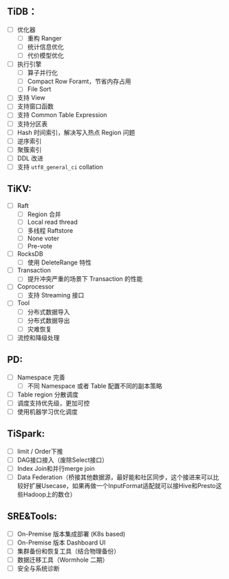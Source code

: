 ## TiDB：

- [ ] 优化器
  - [ ] 重构 Ranger
  - [ ] 统计信息优化
  - [ ] 代价模型优化
- [ ] 执行引擎
  - [ ] 算子并行化
  - [ ] Compact Row Foramt，节省内存占用
  - [ ] File Sort
- [ ] 支持 View
- [ ] 支持窗口函数
- [ ] 支持 Common Table Expression
- [ ] 支持分区表
- [ ] Hash 时间索引，解决写入热点 Region 问题
- [ ] 逆序索引
- [ ] 聚簇索引
- [ ] DDL 改进
- [ ] 支持 `utf8_general_ci` collation

## TiKV:

- [ ] Raft
  - [ ] Region 合并
  - [ ] Local read thread
  - [ ] 多线程 Raftstore
  - [ ] None voter
  - [ ] Pre-vote
- [ ] RocksDB
  - [ ] 使用 DeleteRange 特性
- [ ] Transaction
  - [ ] 提升冲突严重的场景下 Transaction 的性能
- [ ] Coprocessor
  - [ ] 支持 Streaming 接口
- [ ] Tool
  - [ ] 分布式数据导入
  - [ ] 分布式数据导出
  - [ ] 灾难恢复
- [ ] 流控和降级处理

## PD:

- [ ] Namespace 完善
  - [ ] 不同 Namespace 或者 Table 配置不同的副本策略
- [ ] Table region 分散调度
- [ ] 调度支持优先级，更加可控
- [ ] 使用机器学习优化调度

## TiSpark:

- [ ] limit / Order下推
- [ ] DAG接口接入（废除Select接口）
- [ ] Index Join和并行merge join
- [ ] Data Federation（桥接其他数据源，最好能和社区同步，这个接进来可以比较好扩展Usecase，如果再做一个InputFormat适配就可以接Hive和Presto这些Hadoop上的数仓）

## SRE&Tools:
- [ ] On-Premise 版本集成部署 (K8s based)
- [ ] On-Premise 版本 Dashboard UI
- [ ] 集群备份和恢复工具（结合物理备份）
- [ ] 数据迁移工具（Wormhole 二期）
- [ ] 安全与系统诊断